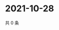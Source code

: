 # 2021-10-28

共 0 条

<!-- BEGIN WEIBO -->
<!-- 最后更新时间 Thu Oct 28 2021 14:13:47 GMT+0800 (China Standard Time) -->

<!-- END WEIBO -->
